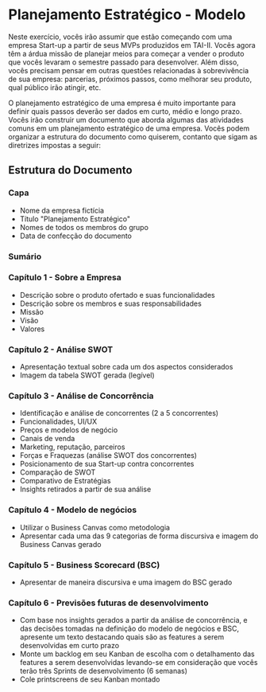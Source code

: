 # Planejamento Estratégico - Modelo

Neste exercício, vocês irão assumir que estão começando com uma empresa Start-up a partir de seus MVPs produzidos em TAI-II. Vocês agora têm a árdua missão de planejar meios para começar a vender o produto que vocês levaram o semestre passado para desenvolver. Além disso, vocês precisam pensar em outras questões relacionadas à sobrevivência de sua empresa: parcerias, próximos passos, como melhorar seu produto, qual público irão atingir, etc.

O planejamento estratégico de uma empresa é muito importante para definir quais passos deverão ser dados em curto, médio e longo prazo. Vocês irão construir um documento que aborda algumas das atividades comuns em um planejamento estratégico de uma empresa. Vocês podem organizar a estrutura do documento como quiserem, contanto que sigam as diretrizes impostas a seguir:

## Estrutura do Documento

### Capa
- Nome da empresa fictícia
- Título "Planejamento Estratégico"
- Nomes de todos os membros do grupo
- Data de confecção do documento

### Sumário

### Capítulo 1 - Sobre a Empresa
- Descrição sobre o produto ofertado e suas funcionalidades
- Descrição sobre os membros e suas responsabilidades
- Missão
- Visão
- Valores

### Capítulo 2 - Análise SWOT
- Apresentação textual sobre cada um dos aspectos considerados
- Imagem da tabela SWOT gerada (legível)

### Capítulo 3 - Análise de Concorrência
- Identificação e análise de concorrentes (2 a 5 concorrentes)
- Funcionalidades, UI/UX
- Preços e modelos de negócio
- Canais de venda
- Marketing, reputação, parceiros
- Forças e Fraquezas (análise SWOT dos concorrentes)
- Posicionamento de sua Start-up contra concorrentes
- Comparação de SWOT
- Comparativo de Estratégias
- Insights retirados a partir de sua análise

### Capítulo 4 - Modelo de negócios
- Utilizar o Business Canvas como metodologia 
- Apresentar cada uma das 9 categorias de forma discursiva e imagem do Business Canvas gerado

### Capítulo 5 - Business Scorecard (BSC)
- Apresentar de maneira discursiva e uma imagem do BSC gerado

### Capítulo 6 - Previsões futuras de desenvolvimento
- Com base nos insights gerados a partir da análise de concorrência, e das decisões tomadas na definição do modelo de negócios e BSC, apresente um texto destacando quais são as features a serem desenvolvidas em curto prazo
- Monte um backlog em seu Kanban de escolha com o detalhamento das features a serem desenvolvidas levando-se em consideração que vocês terão três Sprints de desenvolvimento (6 semanas)
- Cole printscreens de seu Kanban montado